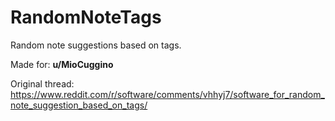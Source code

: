 # RandomNoteTags

Random note suggestions based on tags.

Made for: **u/MioCuggino**

Original thread: https://www.reddit.com/r/software/comments/vhhyj7/software_for_random_note_suggestion_based_on_tags/
